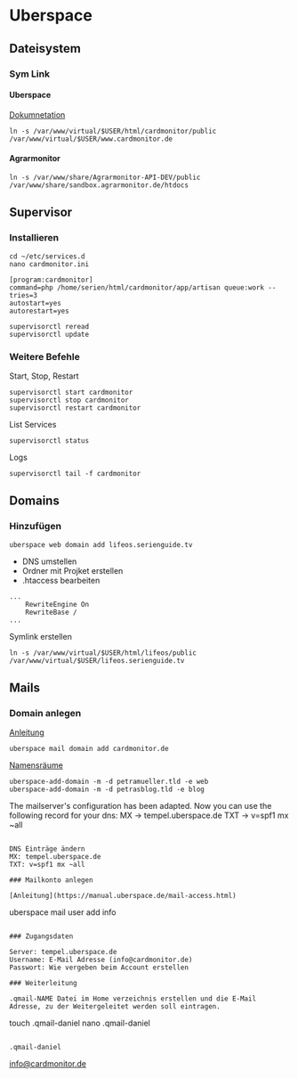 # Uberspace

## Dateisystem

### Sym Link

#### Uberspace

[Dokumnetation](https://wiki.uberspace.de/domain:subdomain)

```
ln -s /var/www/virtual/$USER/html/cardmonitor/public /var/www/virtual/$USER/www.cardmonitor.de
```

#### Agrarmonitor

```
ln -s /var/www/share/Agrarmonitor-API-DEV/public /var/www/share/sandbox.agrarmonitor.de/htdocs
```

## Supervisor

### Installieren

```
cd ~/etc/services.d
nano cardmonitor.ini
```

```
[program:cardmonitor]
command=php /home/serien/html/cardmonitor/app/artisan queue:work --tries=3
autostart=yes
autorestart=yes
```

```
supervisorctl reread
supervisorctl update
```

### Weitere Befehle

Start, Stop, Restart

```
supervisorctl start cardmonitor
supervisorctl stop cardmonitor
supervisorctl restart cardmonitor
```

List Services

```
supervisorctl status
```

Logs

```
supervisorctl tail -f cardmonitor
```

## Domains

### Hinzufügen

```
uberspace web domain add lifeos.serienguide.tv
```

- DNS umstellen
- Ordner mit Projket erstellen
- .htaccess bearbeiten

```
...
    RewriteEngine On
    RewriteBase /
...
```

Symlink erstellen
```
ln -s /var/www/virtual/$USER/html/lifeos/public /var/www/virtual/$USER/lifeos.serienguide.tv
```



## Mails

### Domain anlegen

[Anleitung](https://manual.uberspace.de/mail-domains.html)

```
uberspace mail domain add cardmonitor.de
```

[Namensräume](https://wiki.uberspace.de/domain:mail#namensraeume)

```
uberspace-add-domain -m -d petramueller.tld -e web
uberspace-add-domain -m -d petrasblog.tld -e blog
```

The mailserver's configuration has been adapted.
Now you can use the following record for your dns:
  MX  -> tempel.uberspace.de
  TXT -> v=spf1 mx ~all
```

DNS Einträge ändern
MX: tempel.uberspace.de
TXT: v=spf1 mx ~all

### Mailkonto anlegen

[Anleitung](https://manual.uberspace.de/mail-access.html)

```
uberspace mail user add info
```

### Zugangsdaten

Server: tempel.uberspace.de
Username: E-Mail Adresse (info@cardmonitor.de)
Passwort: Wie vergeben beim Account erstellen

### Weiterleitung

.qmail-NAME Datei im Home verzeichnis erstellen und die E-Mail Adresse, zu der Weitergeleitet werden soll eintragen.

```
touch .qmail-daniel
nano .qmail-daniel
```

.qmail-daniel
```
info@cardmonitor.de
```